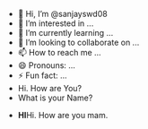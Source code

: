 - 👋 Hi, I’m @sanjayswd08
- 👀 I’m interested in ...
- 🌱 I’m currently learning ...
- 💞️ I’m looking to collaborate on ...
- 📫 How to reach me ...
- 😄 Pronouns: ...
- ⚡ Fun fact: ...
- Hi. How are You?
- What is your Name?
- <p><b>HI</b>Hi. How are you mam.</p>

<!---
sanjayswd08/sanjayswd08 is a ✨ special ✨ repository because its `README.md` (this file) appears on your GitHub profile.
You can click the Preview link to take a look at your changes.
--->
